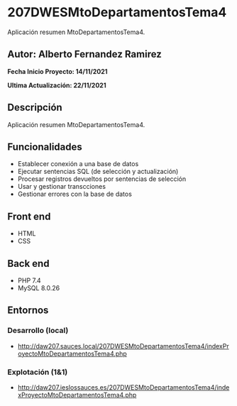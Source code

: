 # 207DWESMtoDepartamentosTema4
Aplicación resumen MtoDepartamentosTema4.

## Autor: Alberto Fernandez Ramirez

**Fecha Inicio Proyecto: 14/11/2021**

**Ultima Actualización: 22/11/2021**

## Descripción 
Aplicación resumen MtoDepartamentosTema4.

## Funcionalidades
- Establecer conexión a una base de datos
- Ejecutar sentencias SQL (de selección y actualización)
- Procesar registros devueltos por sentencias de selección
- Usar y gestionar transcciones
- Gestionar errores con la base de datos

## Front end
- HTML
- CSS

## Back end
- PHP 7.4
- MySQL 8.0.26

## Entornos
### Desarrollo (local)
-  http://daw207.sauces.local/207DWESMtoDepartamentosTema4/indexProyectoMtoDepartamentosTema4.php
### Explotación (1&1)
-  http://daw207.ieslossauces.es/207DWESMtoDepartamentosTema4/indexProyectoMtoDepartamentosTema4.php